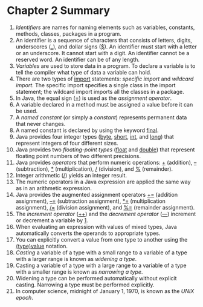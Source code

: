 # Chapter 2 Summary
1. *Identifiers* are names for naming elements such as variables, constants, methods, classes,
packages in a program.
2. An identifier is a sequence of characters that consists of letters, digits, underscores ([_](#)),
and dollar signs ([$](#)). An identifier must start with a letter or an underscore. It cannot start
with a digit. An identifier cannot be a reserved word. An identifier can be of any length.
3. *Variables* are used to store data in a program. To declare a variable is to tell the compiler
what type of data a variable can hold.
4. There are two types of [import](#) statements: *specific import* and *wildcard import*. The
specific import specifies a single class in the import statement; the wildcard import
imports all the classes in a package.
5. In Java, the equal sign ([=](#)) is used as the *assignment operator*.
6. A variable declared in a method must be assigned a value before it can be used.
7. A *named constant* (or simply a *constant*) represents permanent data that never changes.
8. A named constant is declared by using the keyword [final](#).
9. Java provides four integer types ([byte](#), [short](#), [int](#), and [long](#)) that represent integers
of four different sizes.
10. Java provides two *floating-point types* ([float](#) and [double](#)) that represent floating point
numbers of two different precisions.
11. Java provides *operators* that perform numeric operations: [+](#) (addition), [–](#) (subtraction),
[*](#) (multiplication), [/](#) (division), and [%](#) (remainder).
12. Integer arithmetic ([/](#)) yields an integer result.
13. The numeric operators in a Java expression are applied the same way as in an arithmetic
expression.
14. Java provides the augmented assignment operators [+=](#) (addition assignment), [–=](#) (subtraction
assignment), [*=](#) (multiplication assignment), [/=](#) (division assignment), and [%=](#)
(remainder assignment).
15. The *increment operator* ([++](#)) and the *decrement operator* ([––](#)) increment or decrement
a variable by [1](#).
16. When evaluating an expression with values of mixed types, Java automatically converts
the operands to appropriate types.
17. You can explicitly convert a value from one type to another using the [(type)value](#)
notation.
18. *Casting* a variable of a type with a small range to a variable of a type with a larger range
is known as *widening a type*.
19. Casting a variable of a type with a large range to a variable of a type with a smaller range
is known as *narrowing a type*.
20. Widening a type can be performed automatically without explicit casting. Narrowing a
type must be performed explicitly.
21. In computer science, midnight of January 1, 1970, is known as the *UNIX epoch*.
